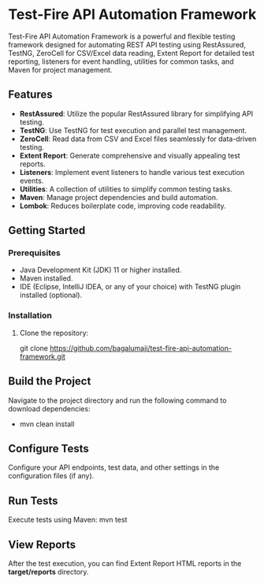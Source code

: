 # Test-Fire API Automation Framework

Test-Fire API Automation Framework is a powerful and flexible testing framework designed for automating REST API testing using RestAssured, TestNG, ZeroCell for CSV/Excel data reading, Extent Report for detailed test reporting, listeners for event handling, utilities for common tasks, and Maven for project management.

## Features

- **RestAssured**: Utilize the popular RestAssured library for simplifying API testing.
- **TestNG**: Use TestNG for test execution and parallel test management.
- **ZeroCell**: Read data from CSV and Excel files seamlessly for data-driven testing.
- **Extent Report**: Generate comprehensive and visually appealing test reports.
- **Listeners**: Implement event listeners to handle various test execution events.
- **Utilities**: A collection of utilities to simplify common testing tasks.
- **Maven**: Manage project dependencies and build automation.
- **Lombok**: Reduces boilerplate code, improving code readability.

## Getting Started

### Prerequisites

- Java Development Kit (JDK) 11 or higher installed.
- Maven installed.
- IDE (Eclipse, IntelliJ IDEA, or any of your choice) with TestNG plugin installed (optional).

### Installation

1. Clone the repository:

   git clone https://github.com/bagalumaji/test-fire-api-automation-framework.git

## Build the Project

Navigate to the project directory and run the following command to download dependencies:

- mvn clean install

## Configure Tests

Configure your API endpoints, test data, and other settings in the configuration files (if any).

## Run Tests

   Execute tests using Maven:
   mvn test

## View Reports

After the test execution, you can find Extent Report HTML reports in the **target/reports** directory.



